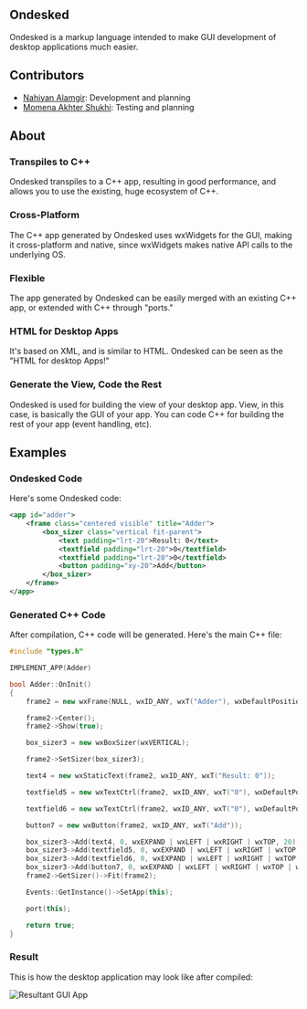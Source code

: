 ## Ondesked

Ondesked is a markup language intended to make GUI development of desktop applications much easier.

## Contributors
- [Nahiyan Alamgir](https://github.com/nahiyan): Development and planning
- [Momena Akhter Shukhi](https://github.com/MomenaAkhter): Testing and planning

## About

### Transpiles to C++

Ondesked transpiles to a C++ app, resulting in good performance, and allows you to use the existing, huge ecosystem of C++.

### Cross-Platform

The C++ app generated by Ondesked uses wxWidgets for the GUI, making it cross-platform and native, since wxWidgets makes native API calls to the underlying OS.

### Flexible

The app generated by Ondesked can be easily merged with an existing C++ app, or extended with C++ through "ports."

### HTML for Desktop Apps

It's based on XML, and is similar to HTML. Ondesked can be seen as the "HTML for desktop Apps!"

### Generate the View, Code the Rest

Ondesked is used for building the view of your desktop app. View, in this case, is basically the GUI of your app. You can code C++ for building the rest of your app \(event handling, etc\).

## Examples

### Ondesked Code

Here's some Ondesked code:

```xml
<app id="adder">
    <frame class="centered visible" title="Adder">
        <box_sizer class="vertical fit-parent">
            <text padding="lrt-20">Result: 0</text>
            <textfield padding="lrt-20">0</textfield>
            <textfield padding="lrt-20">0</textfield>
            <button padding="xy-20">Add</button>
        </box_sizer>
    </frame>
</app>
```

### Generated C++ Code

After compilation, C++ code will be generated. Here's the main C++ file:

```cpp
#include "types.h"

IMPLEMENT_APP(Adder)

bool Adder::OnInit()
{
    frame2 = new wxFrame(NULL, wxID_ANY, wxT("Adder"), wxDefaultPosition, wxDefaultSize);

    frame2->Center();
    frame2->Show(true);

    box_sizer3 = new wxBoxSizer(wxVERTICAL);

    frame2->SetSizer(box_sizer3);

    text4 = new wxStaticText(frame2, wxID_ANY, wxT("Result: 0"));

    textfield5 = new wxTextCtrl(frame2, wxID_ANY, wxT("0"), wxDefaultPosition, wxDefaultSize, wxTE_PROCESS_ENTER);

    textfield6 = new wxTextCtrl(frame2, wxID_ANY, wxT("0"), wxDefaultPosition, wxDefaultSize, wxTE_PROCESS_ENTER);

    button7 = new wxButton(frame2, wxID_ANY, wxT("Add"));

    box_sizer3->Add(text4, 0, wxEXPAND | wxLEFT | wxRIGHT | wxTOP, 20);
    box_sizer3->Add(textfield5, 0, wxEXPAND | wxLEFT | wxRIGHT | wxTOP, 20);
    box_sizer3->Add(textfield6, 0, wxEXPAND | wxLEFT | wxRIGHT | wxTOP, 20);
    box_sizer3->Add(button7, 0, wxEXPAND | wxLEFT | wxRIGHT | wxTOP | wxBOTTOM, 20);
    frame2->GetSizer()->Fit(frame2);

    Events::GetInstance()->SetApp(this);

    port(this);

    return true;
}
```

### Result

This is how the desktop application may look like after compiled:

![Resultant GUI App](img/result.png)
